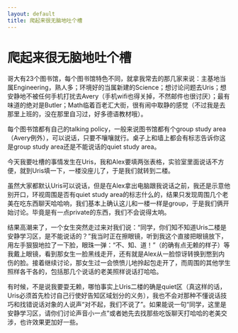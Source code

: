 ```yaml
---
layout: default
title: 爬起来很无脑地吐个槽
---
```

# 爬起来很无脑地吐个槽
 哥大有23个图书馆，每个图书馆特色不同，就拿我常去的那几家来说：主基地当属Engineering，熟人多；环境好的当属新建的Science；想讨论问题去Uris；想安静地不被任何手机打扰去Avery（手机wifi也得关掉，不然邮件也很讨厌）；最有味道的绝对是Butler；Math临着百老汇大街，很有闹中取静的感觉（不过我是去那里上班的，没在那里自习过，好多德语教材哦）。

每个图书馆都有自己的talking policy，一般来说图书馆都有个group study area（Avery例外），可以说话，只要不嚷嚷就行。桌子上和墙上都会有标志告诉你这是group study area还是不能说话的quiet study area。

今天我要吐槽的事情发生在Uris，我和Alex要填两张表格，实验室里面说话不方便，就到Uris填一下，一楼没座儿了，于是我们就转到二楼。

虽然大家都默认Uris可以说话，但是在Alex拿出电脑跟我说话之前，我还是示意他别开口，环视周围是否有quiet study area的标志什么的，结果只发现周围几个老美在吃东西聊天哈哈响，我们基本上确认这儿和一楼一样是group，于是我们俩开始讨论。毕竟是有一点private的东西，我们不会说得太响。

结果高潮来了，一个女生突然走过来对我们说：“同学，你们知不知道Uris二楼是安静学习区，是不能说话的？”我当时正在擦眼镜，听到我这个直接把眼镜放下，用左手狠狠地拉了一下脸，眼珠一弹：“不、知、道！”（的确有点无赖的样子）等我戴上眼镜，看到那女生一脸黑线走开，还有就是Alex从一脸惊讶转换到憋到内伤的脸。接着继续讨论，那女生过一会愤愤儿地拎起包走开了，而周围的其他学生照样各干各的，包括那几个说话的老美照样说话打哈哈。

有时候，不是说我要耍无赖，哪怕事实上Uris二楼的确是quiet区（真这样的话，Uris必须首先检讨自己行使好告知区域划分的义务），我也不会对那种不懂说话技巧和找错说话对象的人说声“对不起，我们不说了”。如果能说一句“同学，这里是安静学习区，请你们讨论声音小一点”或者她先去找那些吃饭聊天打哈哈的老美交涉，也许效果更加好一些。